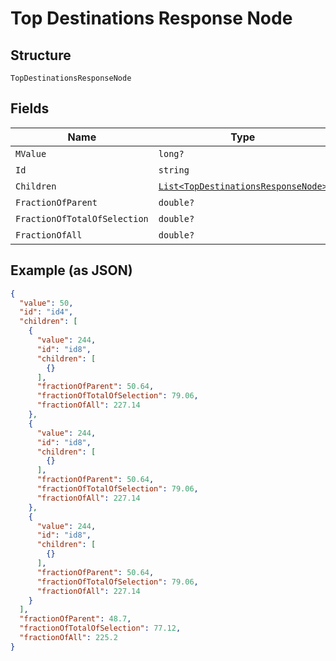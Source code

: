 
# Top Destinations Response Node

## Structure

`TopDestinationsResponseNode`

## Fields

| Name | Type | Tags | Description |
|  --- | --- | --- | --- |
| `MValue` | `long?` | Optional | - |
| `Id` | `string` | Required | - |
| `Children` | [`List<TopDestinationsResponseNode>`](../../doc/models/top-destinations-response-node.md) | Optional | - |
| `FractionOfParent` | `double?` | Optional | - |
| `FractionOfTotalOfSelection` | `double?` | Optional | - |
| `FractionOfAll` | `double?` | Optional | - |

## Example (as JSON)

```json
{
  "value": 50,
  "id": "id4",
  "children": [
    {
      "value": 244,
      "id": "id8",
      "children": [
        {}
      ],
      "fractionOfParent": 50.64,
      "fractionOfTotalOfSelection": 79.06,
      "fractionOfAll": 227.14
    },
    {
      "value": 244,
      "id": "id8",
      "children": [
        {}
      ],
      "fractionOfParent": 50.64,
      "fractionOfTotalOfSelection": 79.06,
      "fractionOfAll": 227.14
    },
    {
      "value": 244,
      "id": "id8",
      "children": [
        {}
      ],
      "fractionOfParent": 50.64,
      "fractionOfTotalOfSelection": 79.06,
      "fractionOfAll": 227.14
    }
  ],
  "fractionOfParent": 48.7,
  "fractionOfTotalOfSelection": 77.12,
  "fractionOfAll": 225.2
}
```

